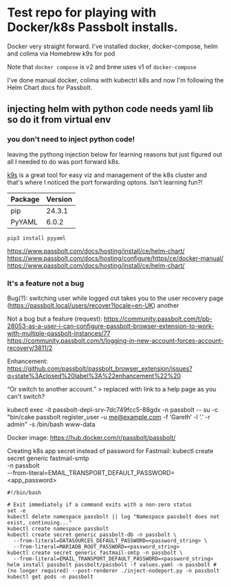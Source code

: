 # Test repo for playing with Docker/k8s Passbolt installs.

Docker very straight forward.
I've installed docker, docker-compose, helm and colima via Homebrew
k9s for pod 

Note that `docker compose` is v2 and brew uses v1 of `docker-compose`

I've done manual docker, colima with kubectrl k8s and now I'm following the Helm Chart docs for Passbolt.



## injecting helm with python code needs yaml lib so do it from virtual env

### you don't need to inject python code!
leaving the pythong injection below for learning reasons but just figured out all I needed to do was port forward k8s.

[k9s](https://k9scli.io) is a great tool for easy viz and management of the k8s cluster and that's where I noticed the port forwarding optons.
Isn't learning fun?!

|Package | Version |
| --- | --- |
|pip | 24.3.1 |
|PyYAML | 6.0.2 |

```python3 -m venv
pip3 install pyyaml
```

https://www.passbolt.com/docs/hosting/install/ce/helm-chart/
https://www.passbolt.com/docs/hosting/configure/https/ce/docker-manual/
https://www.passbolt.com/docs/hosting/install/ce/helm-chart/


### It's a feature not a bug

Bug(?): switching user while logged out takes you to the user recovery page (https://passbolt.local/users/recover?locale=en-UK)
another

Not a bug but a feature (request): https://community.passbolt.com/t/pb-28053-as-a-user-i-can-configure-passbolt-browser-extension-to-work-with-multiple-passbolt-instances/77
https://community.passbolt.com/t/logging-in-new-account-forces-account-recovery/3811/2

Enhancement: https://github.com/passbolt/passbolt_browser_extension/issues?q=state%3Aclosed%20label%3A%22enhancement%22%20

“Or switch to another account.” > replaced with link to a help page as you can't switch?

kubectl exec -it passbolt-depl-srv-7dc749fcc5-88gdx -n passbolt -- su -c "bin/cake passbolt register_user -u me@example.com -f ‘Gareth’ -l ‘.’ -r admin" -s /bin/bash www-data

Docker image: https://hub.docker.com/r/passbolt/passbolt/

Creating k8s app secret instead of password for Fastmail:
kubectl create secret generic fastmail-smtp \
  -n passbolt \
  --from-literal=EMAIL_TRANSPORT_DEFAULT_PASSWORD=<app_password>

```
#!/bin/bash

# Exit immediately if a command exits with a non-zero status
set -e
kubectl delete namespace passbolt || log "Namespace passbolt does not exist, continuing..."
kubectl create namespace passbolt
kubectl create secret generic passbolt-db -n passbolt \
  --from-literal=DATASOURCES_DEFAULT_PASSWORD=<password_string> \
  --from-literal=MARIADB_ROOT_PASSWORD=<password_string>
kubectl create secret generic fastmail-smtp -n passbolt \
  --from-literal=EMAIL_TRANSPORT_DEFAULT_PASSWORD=<password_string>
helm install passbolt passbolt/passbolt -f values.yaml -n passbolt # (no longer required) --post-renderer ./inject-nodeport.py -n passbolt
kubectl get pods -n passbolt
```